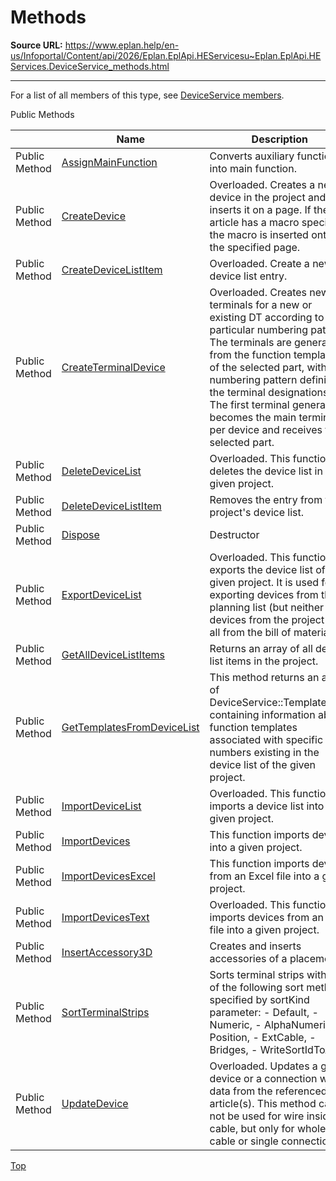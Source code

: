 # Methods

**Source URL:** https://www.eplan.help/en-us/Infoportal/Content/api/2026/Eplan.EplApi.HEServicesu~Eplan.EplApi.HEServices.DeviceService_methods.html

---

For a list of all members of this type, see [DeviceService members](Eplan.EplApi.HEServicesu~Eplan.EplApi.HEServices.DeviceService_members.html).

Public Methods

|  | Name | Description |
| --- | --- | --- |
| Public Method | [AssignMainFunction](Eplan.EplApi.HEServicesu~Eplan.EplApi.HEServices.DeviceService~AssignMainFunction.html) | Converts auxiliary function into main function. |
| Public Method | [CreateDevice](Eplan.EplApi.HEServicesu~Eplan.EplApi.HEServices.DeviceService~CreateDevice.html) | Overloaded. Creates a new device in the project and inserts it on a page. If the article has a macro specified, the macro is inserted onto the specified page. |
| Public Method | [CreateDeviceListItem](Eplan.EplApi.HEServicesu~Eplan.EplApi.HEServices.DeviceService~CreateDeviceListItem.html) | Overloaded. Create a new device list entry. |
| Public Method | [CreateTerminalDevice](Eplan.EplApi.HEServicesu~Eplan.EplApi.HEServices.DeviceService~CreateTerminalDevice.html) | Overloaded. Creates new terminals for a new or existing DT according to a particular numbering pattern. The terminals are generated from the function templates of the selected part, with the numbering pattern defining the terminal designations. The first terminal generated becomes the main terminal per device and receives the selected part. |
| Public Method | [DeleteDeviceList](Eplan.EplApi.HEServicesu~Eplan.EplApi.HEServices.DeviceService~DeleteDeviceList.html) | Overloaded. This function deletes the device list in the given project. |
| Public Method | [DeleteDeviceListItem](Eplan.EplApi.HEServicesu~Eplan.EplApi.HEServices.DeviceService~DeleteDeviceListItem.html) | Removes the entry from the project's device list. |
| Public Method | [Dispose](Eplan.EplApi.HEServicesu~Eplan.EplApi.HEServices.DeviceService~Dispose().html) | Destructor |
| Public Method | [ExportDeviceList](Eplan.EplApi.HEServicesu~Eplan.EplApi.HEServices.DeviceService~ExportDeviceList.html) | Overloaded. This function exports the device list of a given project. It is used for exporting devices from the planning list (but neither all devices from the project nor all from the bill of materials). |
| Public Method | [GetAllDeviceListItems](Eplan.EplApi.HEServicesu~Eplan.EplApi.HEServices.DeviceService~GetAllDeviceListItems.html) | Returns an array of all device list items in the project. |
| Public Method | [GetTemplatesFromDeviceList](Eplan.EplApi.HEServicesu~Eplan.EplApi.HEServices.DeviceService~GetTemplatesFromDeviceList.html) | This method returns an array of DeviceService::TemplatesInfo containing information about function templates associated with specific part numbers existing in the device list of the given project. |
| Public Method | [ImportDeviceList](Eplan.EplApi.HEServicesu~Eplan.EplApi.HEServices.DeviceService~ImportDeviceList.html) | Overloaded. This function imports a device list into a given project. |
| Public Method | [ImportDevices](Eplan.EplApi.HEServicesu~Eplan.EplApi.HEServices.DeviceService~ImportDevices.html) | This function imports devices into a given project. |
| Public Method | [ImportDevicesExcel](Eplan.EplApi.HEServicesu~Eplan.EplApi.HEServices.DeviceService~ImportDevicesExcel.html) | This function imports devices from an Excel file into a given project. |
| Public Method | [ImportDevicesText](Eplan.EplApi.HEServicesu~Eplan.EplApi.HEServices.DeviceService~ImportDevicesText.html) | Overloaded. This function imports devices from an text file into a given project. |
| Public Method | [InsertAccessory3D](Eplan.EplApi.HEServicesu~Eplan.EplApi.HEServices.DeviceService~InsertAccessory3D.html) | Creates and inserts accessories of a placement. |
| Public Method | [SortTerminalStrips](Eplan.EplApi.HEServicesu~Eplan.EplApi.HEServices.DeviceService~SortTerminalStrips.html) | Sorts terminal strips with one of the following sort methods specified by sortKind parameter: - Default, - Numeric, - AlphaNumeric, - Position, - ExtCable, - Bridges, - WriteSortIdToAll |
| Public Method | [UpdateDevice](Eplan.EplApi.HEServicesu~Eplan.EplApi.HEServices.DeviceService~UpdateDevice.html) | Overloaded. Updates a given device or a connection with data from the referenced article(s). This method can not be used for wire inside cable, but only for whole cable or single connection. |

[Top](#top)
